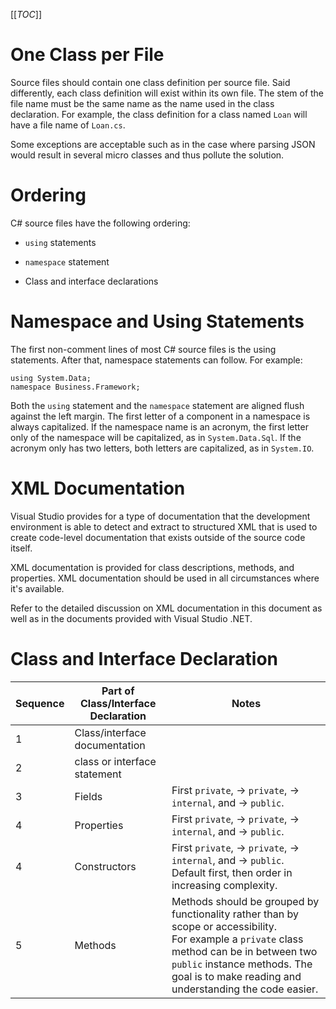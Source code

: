 [[_TOC_]]

# One Class per File

Source files should contain one class definition per source file. Said differently, each class definition will exist within its own file. The stem of the file name must be the same name as the name used in the class declaration. For example, the class definition for a class named `Loan` will have a file name of `Loan.cs`.

Some exceptions are acceptable such as in the case where parsing JSON would result in several micro classes and thus pollute the solution.

# Ordering

C# source files have the following ordering:

* `using` statements

* `namespace` statement

* Class and interface declarations

# Namespace and Using Statements

The first non-comment lines of most C# source files is the using statements. After that, namespace statements can follow. For example:

```
using System.Data;
namespace Business.Framework;
```

Both the `using` statement and the `namespace` statement are aligned flush against the left margin. The first letter of a component in a namespace is always capitalized. If the namespace name is an acronym, the first letter only of the namespace will be capitalized, as in `System.Data.Sql`. If the acronym only has two letters, both letters are capitalized, as in `System.IO`.

# XML Documentation

Visual Studio provides for a type of documentation that the development environment is able to detect and extract to structured XML that is used to create code-level documentation that exists outside of the source code itself.

XML documentation is provided for class descriptions, methods, and properties. XML documentation should be used in all circumstances where it's available.

Refer to the detailed discussion on XML documentation in this document as well as in the documents provided with Visual Studio .NET.

# Class and Interface Declaration

Sequence | Part of Class/Interface Declaration | Notes
------------ | ------------- | -------------
1 | Class/interface documentation | 
2 | class or interface statement | 
3 | Fields | First `private`, -> `private`, -> `internal`, and -> `public`.
4 | Properties | First `private`, -> `private`, -> `internal`, and -> `public`.
4 | Constructors | First `private`, -> `private`, -> `internal`, and -> `public`.<br/>Default first, then order in increasing complexity.
5 | Methods | Methods should be grouped by functionality rather than by scope or accessibility.<br/>For example a `private` class method can be in between two `public` instance methods. The goal is to make reading and understanding the code easier. 